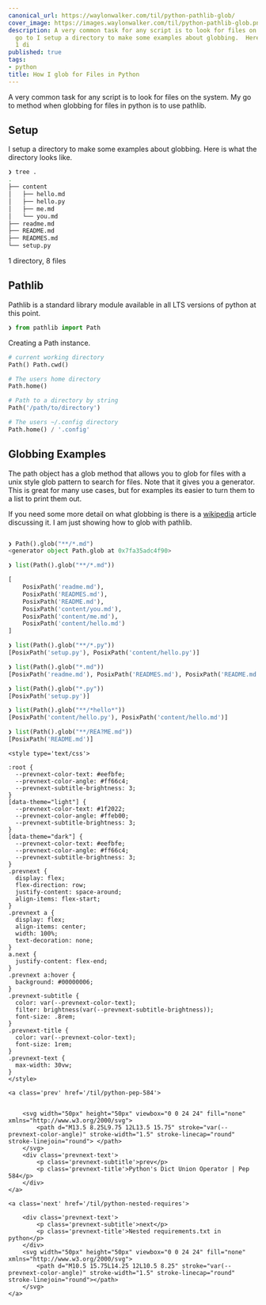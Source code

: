 ```yaml
---
canonical_url: https://waylonwalker.com/til/python-pathlib-glob/
cover_image: https://images.waylonwalker.com/til/python-pathlib-glob.png
description: A very common task for any script is to look for files on the system.  My
  go to I setup a directory to make some examples about globbing.  Here is what the
  1 di
published: true
tags:
- python
title: How I glob for Files in Python
---
```


A very common task for any script is to look for files on the system.  My go to method when globbing for files in python is to use pathlib.

## Setup

I setup a directory to make some examples about globbing.  Here is what the directory looks like.

``` bash
❯ tree .
.
├── content
│   ├── hello.md
│   ├── hello.py
│   ├── me.md
│   └── you.md
├── readme.md
├── README.md
├── READMES.md
└── setup.py
```

1 directory, 8 files
## Pathlib

Pathlib is a standard library module available in all LTS versions of python at this point.

``` python
❯ from pathlib import Path
```

Creating a Path instance.

``` python
# current working directory
Path() Path.cwd()

# The users home directory
Path.home()

# Path to a directory by string
Path('/path/to/directory')

# The users ~/.config directory
Path.home() / '.config'
```

## Globbing Examples

The path object has a glob method that allows you to glob for files with a unix style glob pattern to search for files.  Note that it gives you a generator. This is great for many use cases, but for examples its easier to turn them to a list to print them out.

If you need some more detail on what globbing is there is a [wikipedia](https://en.wikipedia.org/wiki/Glob_(programming)) article discussing it.  I am just showing how to glob with pathlib.

``` python

❯ Path().glob("**/*.md")
<generator object Path.glob at 0x7fa35adc4f90>

❯ list(Path().glob("**/*.md"))

[
    PosixPath('readme.md'),
    PosixPath('READMES.md'),
    PosixPath('README.md'),
    PosixPath('content/you.md'),
    PosixPath('content/me.md'),
    PosixPath('content/hello.md')
]

❯ list(Path().glob("**/*.py"))
[PosixPath('setup.py'), PosixPath('content/hello.py')]

❯ list(Path().glob("*.md"))
[PosixPath('readme.md'), PosixPath('READMES.md'), PosixPath('README.md')]

❯ list(Path().glob("*.py"))
[PosixPath('setup.py')]

❯ list(Path().glob("**/*hello*"))
[PosixPath('content/hello.py'), PosixPath('content/hello.md')]

❯ list(Path().glob("**/REA?ME.md"))
[PosixPath('README.md')]
```
<div class='prevnext'>

    <style type='text/css'>

    :root {
      --prevnext-color-text: #eefbfe;
      --prevnext-color-angle: #ff66c4;
      --prevnext-subtitle-brightness: 3;
    }
    [data-theme="light"] {
      --prevnext-color-text: #1f2022;
      --prevnext-color-angle: #ffeb00;
      --prevnext-subtitle-brightness: 3;
    }
    [data-theme="dark"] {
      --prevnext-color-text: #eefbfe;
      --prevnext-color-angle: #ff66c4;
      --prevnext-subtitle-brightness: 3;
    }
    .prevnext {
      display: flex;
      flex-direction: row;
      justify-content: space-around;
      align-items: flex-start;
    }
    .prevnext a {
      display: flex;
      align-items: center;
      width: 100%;
      text-decoration: none;
    }
    a.next {
      justify-content: flex-end;
    }
    .prevnext a:hover {
      background: #00000006;
    }
    .prevnext-subtitle {
      color: var(--prevnext-color-text);
      filter: brightness(var(--prevnext-subtitle-brightness));
      font-size: .8rem;
    }
    .prevnext-title {
      color: var(--prevnext-color-text);
      font-size: 1rem;
    }
    .prevnext-text {
      max-width: 30vw;
    }
    </style>
    
    <a class='prev' href='/til/python-pep-584'>
    

        <svg width="50px" height="50px" viewbox="0 0 24 24" fill="none" xmlns="http://www.w3.org/2000/svg">
            <path d="M13.5 8.25L9.75 12L13.5 15.75" stroke="var(--prevnext-color-angle)" stroke-width="1.5" stroke-linecap="round" stroke-linejoin="round"> </path>
        </svg>
        <div class='prevnext-text'>
            <p class='prevnext-subtitle'>prev</p>
            <p class='prevnext-title'>Python's Dict Union Operator | Pep 584</p>
        </div>
    </a>
    
    <a class='next' href='/til/python-nested-requires'>
    
        <div class='prevnext-text'>
            <p class='prevnext-subtitle'>next</p>
            <p class='prevnext-title'>Nested requirements.txt in python</p>
        </div>
        <svg width="50px" height="50px" viewbox="0 0 24 24" fill="none" xmlns="http://www.w3.org/2000/svg">
            <path d="M10.5 15.75L14.25 12L10.5 8.25" stroke="var(--prevnext-color-angle)" stroke-width="1.5" stroke-linecap="round" stroke-linejoin="round"></path>
        </svg>
    </a>
  </div>